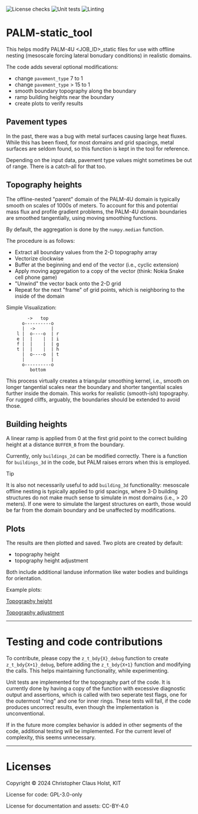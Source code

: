 <!--
SPDX-FileCopyrightText: 2024 2024 Christopher C. Holst, KIT

SPDX-License-Identifier: GPL-3.0-only
-->

![License checks](https://github.com/ccholst/PALM-static_tool/actions/workflows/license_checks.yml/badge.svg)
![Unit tests](https://github.com/ccholst/PALM-static_tool/actions/workflows/unittests.yml/badge.svg)
![Linting](https://github.com/ccholst/PALM-static_tool/actions/workflows/linting.yml/badge.svg)

# PALM-static_tool
This helps modify PALM-4U <JOB_ID>_static files for use with offline nesting (mesoscale forcing lateral bonudary conditions) in realistic domains.

The code adds several optional modifications:

- change `pavement_type` 7 to 1
- change `pavement_type` > 15 to 1
- smooth boundary topography along the boundary
- ramp building heights near the boundary
- create plots to verify results

## Pavement types

In the past, there was a bug with metal surfaces causing large heat fluxes. While this has been fixed, for most domains and grid spacings, metal surfaces are seldom found, so this function is kept in the tool for reference.

Depending on the input data, pavement type values might sometimes be out of range. There is a catch-all for that too.

## Topography heights

The offline-nested "parent" domain of the PALM-4U domain is typically smooth on scales of 1000s of meters. To account for this and potential mass flux and profile gradient problems, the PALM-4U domain boundaries are smoothed tangentially, using moving smoothing functions.

By default, the aggregation is done by the `numpy.median` function.

The procedure is as follows:

- Extract all boundary values from the 2-D topography array
- Vectorize clockwise
- Buffer at the beginning and end of the vector (i.e., cyclic extension)
- Apply moving aggregation to a copy of the vector (think: Nokia Snake cell phone game)
- "Unwind" the vector back onto the 2-D grid
- Repeat for the next "frame" of grid points, which is neighboring to the inside of the domain

Simple Visualization:

```
        ->   top
      o----------o
      |  ->      |
    l |  o----o  | r
    e |  |    |  | i
    f |  |    |  | g
    t |  |    |  | h
      |  o----o  | t
      |          |
      o----------o
         bottom
```


This process virtually creates a triangular smoothing kernel, i.e., smooth on longer tangential scales near the boundary and shorter tangential scales further inside the domain. This works for realistic (smooth-ish) topography. For rugged cliffs, arguably, the boundaries should be extended to avoid those.

## Building heights

A linear ramp is applied from 0 at the first grid point to the correct building height at a distance `BUFFER_B` from the boundary.

Currently, only `buildings_2d` can be modified correctly. There is a function for `buildings_3d` in the code, but PALM raises errors when this is employed.

> [!TIP]
> It is also not necessarily useful to add `building_3d` functionality: mesoscale offline nesting is typically applied to grid spacings, where 3-D building structures do not make much sense to simulate in most domains (i.e., > 20 meters). If one were to simulate the largest structures on earth, those would be far from the domain boundary and be unaffected by modifications.

## Plots

The results are then plotted and saved. Two plots are created by default:

- topography height
- topography height adjustment

Both include additional landuse information like water bodies and buildings for orientation.

Example plots:

[Topography height](/docs/assets/_static_map_TEST.png "Map")

[Topography adjustment](/docs/assets/_static_bdy_TEST.png "Adjustment")

---
# Testing and code contributions

To contribute, please copy the `z_t_bdy{X}_debug` function to create `z_t_bdy{X+1}_debug`, before adding the `z_t_bdy{X+1}` function and modifying the calls. This helps maintaining functionality, while experimenting.

Unit tests are implemented for the topography part of the code. It is currently done by having a copy of the function with excessive diagnostic output and assertions, which is called with two seperate test flags, one for the outermost "ring" and one for inner rings. These tests will fail, if the code produces uncorrect results, even though the implementation is unconventional.

If in the future more complex behavior is added in other segments of the code, additional testing will be implemented. For the current level of complexity, this seems unnecessary.

---

# Licenses

Copyright &copy; 2024 Christopher Claus Holst, KIT

License for code: GPL-3.0-only

License for documentation and assets: CC-BY-4.0
